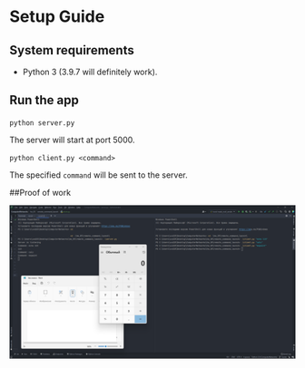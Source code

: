# Setup Guide
## System requirements
* Python 3 (3.9.7 will definitely work).

## Run the app
`python server.py`

The server will start at port 5000.

`python client.py <command>`

The specified `command` will be sent to the server.

##Proof of work

![proof image 2](it_works_2.png)